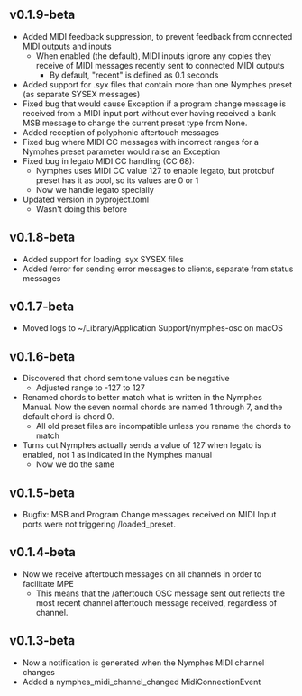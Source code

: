 ## v0.1.9-beta

- Added MIDI feedback suppression, to prevent feedback from connected MIDI outputs and inputs
  - When enabled (the default), MIDI inputs ignore any copies they receive of MIDI messages recently sent to connected MIDI outputs
    - By default, "recent" is defined as 0.1 seconds
- Added support for .syx files that contain more than one Nymphes preset (as separate SYSEX messages)
- Fixed bug that would cause Exception if a program change message is received from a MIDI input port without ever having received a bank MSB message to change the current preset type from None.
- Added reception of polyphonic aftertouch messages
- Fixed bug where MIDI CC messages with incorrect ranges for a Nymphes preset parameter would raise an Exception
- Fixed bug in legato MIDI CC handling (CC 68):
  - Nymphes uses MIDI CC value 127 to enable legato, but protobuf preset has it as bool, so its values are 0 or 1
  - Now we handle legato specially
- Updated version in pyproject.toml
  - Wasn't doing this before


## v0.1.8-beta

- Added support for loading .syx SYSEX files
- Added /error for sending error messages to clients, separate from status messages


## v0.1.7-beta

- Moved logs to ~/Library/Application Support/nymphes-osc on macOS


## v0.1.6-beta

- Discovered that chord semitone values can be negative
  - Adjusted range to -127 to 127
- Renamed chords to better match what is written in the Nymphes Manual. Now the seven normal chords are named 1 through 7, and the default chord is chord 0.
  - All old preset files are incompatible unless you rename the chords to match
- Turns out Nymphes actually sends a value of 127 when legato is enabled, not 1 as indicated in the Nymphes manual
  - Now we do the same


## v0.1.5-beta

- Bugfix: MSB and Program Change messages received on MIDI Input ports were not triggering /loaded_preset.


## v0.1.4-beta

- Now we receive aftertouch messages on all channels in order to facilitate MPE
  - This means that the /aftertouch OSC message sent out reflects the most recent channel aftertouch message received, regardless of channel.


## v0.1.3-beta

- Now a notification is generated when the Nymphes MIDI channel changes
- Added a nymphes_midi_channel_changed MidiConnectionEvent

